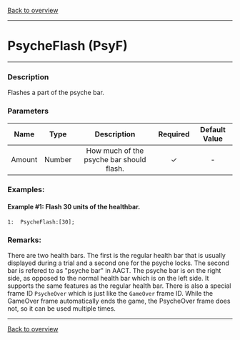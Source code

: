 [Back to overview](index.md)

---
# PsycheFlash (PsyF)
---
### Description
Flashes a part of the psyche bar.

### Parameters

|Name|Type|Description|Required|Default Value|
|:---:|:---:|:---:|:---:|:---:|
|Amount|Number|How much of the psyche bar should flash.|✓|-|

### Examples:
#### Example #1: Flash 30 units of the healthbar.
```
1:  PsycheFlash:[30];
```

### Remarks:
There are two health bars. The first is the regular health bar that is usually displayed during a trial and a second one for the psyche locks. The second bar is refered to as "psyche bar" in AACT. The psyche bar is on the right side, as opposed to the normal health bar which is on the left side. It supports the same features as the regular health bar. There is also a special frame ID `PsycheOver` which is just like the `GameOver` frame ID. While the GameOver frame automatically ends the game, the PsycheOver frame does not, so it can be used multiple times.

---
[Back to overview](index.md)